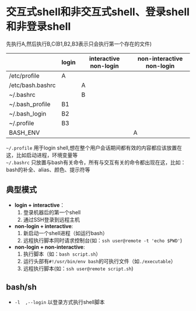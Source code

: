# 交互式shell和非交互式shell、登录shell和非登录shell

先执行A,然后执行B,C(B1,B2,B3表示只会执行第一个存在的文件)

| |login|interactive non-login|non-interactive non-login|
|------|---------------|-----------------|--------------|
|/etc/profile|A|||
|/etc/bash.bashrc||A||
|~/.bashrc||B||
|~/.bash_profile|B1|||
|~/.bash_login|B2|||
|~/.profile|B3|||
|BASH_ENV|||A|

`~/.profile` 用于login shell,想在整个用户会话期间都有效的内容都应该放置在这，比如启动进程，环境变量等<br>
`~/.bashrc` 只放置与bash有关命令，所有与交互有关的命令都出现在这，比如：bash的补全、alias、颜色、提示符等<br>

典型模式
-------
* **login + interactive**：
  1. 登录机器后的第一个shell
  2. 通过SSH登录到远程主机
* **non-login + interactive**:
  1. 新启动一个shell进程（如运行bash）
  2. 远程执行脚本同时请求控制台(如：`ssh user@remote -t 'echo $PWD'`)
* **non-login + non-interactive**:
  1. 执行脚本（如：`bash script.sh`）
  2. 运行头部有`#!/usr/bin/env bash`的可执行文件（如`./executable`）
  3. 远程执行脚本(如：`ssh user@remote script.sh`)


bash/sh
------
* `-l  ,--login` 以登录方式执行shell脚本
